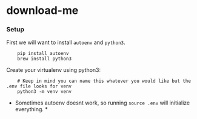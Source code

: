 # download-me

### Setup

First we will want to install `autoenv` and `python3`.

```
    pip install autoenv
    brew install python3
```

Create your virtualenv using python3:
```
    # Keep in mind you can name this whatever you would like but the .env file looks for venv
    python3 -m venv venv
```

* Sometimes autoenv doesnt work, so running `source .env` will initialize everything. *


